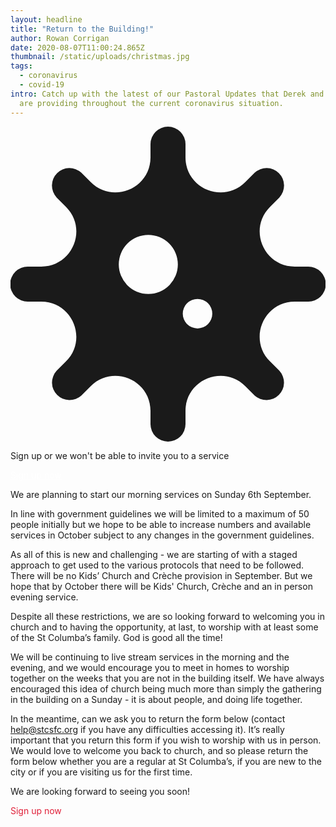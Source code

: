 ```yaml
---
layout: headline
title: "Return to the Building!"
author: Rowan Corrigan
date: 2020-08-07T11:00:24.865Z
thumbnail: /static/uploads/christmas.jpg
tags:
  - coronavirus
  - covid-19
intro: Catch up with the latest of our Pastoral Updates that Derek and Thomas
  are providing throughout the current coronavirus situation.
---
```


<div class="bg-stcs-footer-bg1 flex mb-4 px-4 py-2 text-white shadow shadow-lg items-center">
  <svg aria-hidden="true" focusable="false" data-prefix="fas" data-icon="virus" class="fa-virus fa-w-16 h-16 svg-inline--fa text-stcs-nav-bg w-16" role="img" xmlns="http://www.w3.org/2000/svg" viewBox="0 0 512 512"><path fill="currentColor" d="M483.55,227.55H462c-50.68,0-76.07-61.27-40.23-97.11L437,115.19A28.44,28.44,0,0,0,396.8,75L381.56,90.22c-35.84,35.83-97.11,10.45-97.11-40.23V28.44a28.45,28.45,0,0,0-56.9,0V50c0,50.68-61.27,76.06-97.11,40.23L115.2,75A28.44,28.44,0,0,0,75,115.19l15.25,15.25c35.84,35.84,10.45,97.11-40.23,97.11H28.45a28.45,28.45,0,1,0,0,56.89H50c50.68,0,76.07,61.28,40.23,97.12L75,396.8A28.45,28.45,0,0,0,115.2,437l15.24-15.25c35.84-35.84,97.11-10.45,97.11,40.23v21.54a28.45,28.45,0,0,0,56.9,0V462c0-50.68,61.27-76.07,97.11-40.23L396.8,437A28.45,28.45,0,0,0,437,396.8l-15.25-15.24c-35.84-35.84-10.45-97.12,40.23-97.12h21.54a28.45,28.45,0,1,0,0-56.89ZM224,272a48,48,0,1,1,48-48A48,48,0,0,1,224,272Zm80,56a24,24,0,1,1,24-24A24,24,0,0,1,304,328Z"></path></svg>
  <div class="ml-4">
    <p class="font-semibold text-lg tracking-tight uppercase">Sign up or we won't be able to invite you to a service</p>
    <p>
    <a class="hover:text-red-stcs" style="color: #ffffff;" href="https://stcsfc.org/september"
    target="_blank">Sign up now</a>
    </p>
  </div>
</div>

We are planning to start our morning services on Sunday 6th September.

In line with government guidelines we will be limited to a maximum of
50 people initially but we hope to be able to increase numbers and available
services in October subject to any changes in the government guidelines.

As all of this is new and challenging - we are starting of with a staged
approach to get used to the various protocols that need to be followed. There
will be no Kids’ Church and Crèche provision in September. But we hope that by
October there will be Kids' Church, Crèche and an in person evening service.

Despite all these restrictions, we are so looking forward to welcoming you in
church and to having the opportunity, at last, to worship with at least some of
the St Columba’s family. God is good all the time!

We will be continuing to live stream services in the morning and the evening,
and we would encourage you to meet in homes to worship together on the weeks
that you are not in the building itself. We have always encouraged this idea of
church being much more than simply the gathering in the building on a Sunday -
it is about people, and doing life together. 

In the meantime, can we ask you to return the form below (contact
[help@stcsfc.org](mailto:help@stcsfc.org) if you have any difficulties accessing it). 
It’s really important that you return this form if you wish to worship with us
in person. We would love to welcome you back to church, and so please return
the form below whether you are a regular at St Columba’s, if you are new to the
city or if you are visiting us for the first time.

We are looking forward to seeing you soon!

<a
    class="inline-block px-4 py-3 hover:shadow-2xl text-3xl hover:bg-stcs-footer-bg1" 
    style="color: #e02039!important; text-decoration: none;"
    href="https://stcsfc.org/september" target="_blank">
    Sign up now 
</a>
